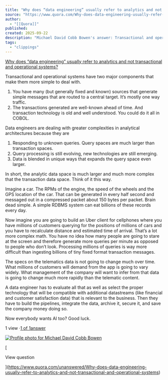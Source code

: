 ```yaml
---
title: "Why does “data engineering” usually refer to analytics and not transactional and operational systems?"
source: "https://www.quora.com/Why-does-data-engineering-usually-refer-to-analytics-and-not-transactional-and-operational-systems/answer/Michael-David-Cobb-Bowen"
author:
  - "[[Quora]]"
published:
created: 2025-09-22
description: "Michael David Cobb Bowen's answer: Transactional and operational systems have two major components that make them more simple to deal with.1. You have many (but generally fixed and known) sources that generate simple messages that are routed to a central target. It’s mostly one way traffic.2. ..."
tags:
  - "clippings"
---
```

[Why does “data engineering” usually refer to analytics and not transactional and operational systems?](https://www.quora.com/unanswered/Why-does-data-engineering-usually-refer-to-analytics-and-not-transactional-and-operational-systems)

Transactional and operational systems have two major components that make them more simple to deal with.

1. You have many (but generally fixed and known) sources that generate simple messages that are routed to a central target. It’s mostly one way traffic.
2. The transactions generated are well-known ahead of time. And transaction technology is old and well understood. You could do it all in COBOL.

Data engineers are dealing with greater complexities in analytical architectures because they are

1. Responding to unknown queries. Query spaces are much larger than transaction spaces.
2. Query processing is still evolving, new technologies are still emerging.
3. Data is blended in unique ways that expands the query space even larger.

In short, the analytic data space is much larger and much more complex that the transaction data space. Think of it this way.

Imagine a car. The RPMs of the engine, the speed of the wheels and the GPS location of the car. That can be generated in every half second and messaged out in a compressed packet about 150 bytes per packet. Brain dead simple. A simple RDBMS system can eat billions of these records every day.

Now imagine you are going to build an Uber client for cellphones where you have millions of customers querying for the positions of millions of cars and you have to recalculate distance and estimated time of arrival. That’s a lot more complex math. You have no idea how many people are going to stare at the screen and therefore generate more queries per minute as opposed to people who don’t look. Processing millions of queries is way more difficult than ingesting billions of tiny fixed format transaction messages.

The specs on the telematics data is not going to change much over time. What millions of customers will demand from the app is going to vary widely. What management of the company will want to infer from that data is going to change much more rapidly than the telematic content.

A data engineer has to evaluate all that as well as select the proper technology that will be compatible with additional datastreams (like financial and customer satisfaction data) that is relevant to the business. Then they have to build the pipelines, integrate the data, archive it, secure it, and save the company money doing so.

Now everybody wants AI too? Good luck.

1 view ·[1 of 1answer](https://www.quora.com/unanswered/Why-does-data-engineering-usually-refer-to-analytics-and-not-transactional-and-operational-systems)

[![Profile photo for Michael David Cobb Bowen](https://qph.cf2.quoracdn.net/main-thumb-17296487-100-nuswfmmvsmekbujhoikudktinmtidakz.jpeg)](https://www.quora.com/profile/Michael-David-Cobb-Bowen)

  

[

View question

](https://www.quora.com/unanswered/Why-does-data-engineering-usually-refer-to-analytics-and-not-transactional-and-operational-systems)